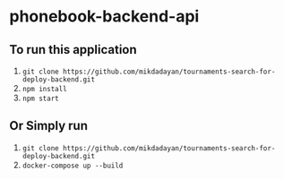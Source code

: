 # phonebook-backend-api

## To run this application

1. `git clone https://github.com/mikdadayan/tournaments-search-for-deploy-backend.git`
2. `npm install`
3. `npm start`

## Or Simply run

1. `git clone https://github.com/mikdadayan/tournaments-search-for-deploy-backend.git`
2. `docker-compose up --build`

